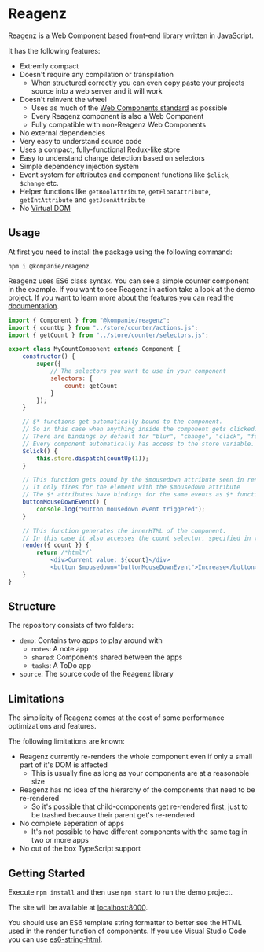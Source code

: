 # Reagenz

Reagenz is a Web Component based front-end library written in JavaScript.

It has the following features:

* Extremly compact
* Doesn't require any compilation or transpilation
    * When structured correctly you can even copy paste your projects source into a web server and it will work
* Doesn't reinvent the wheel
    * Uses as much of the [Web Components standard](https://developer.mozilla.org/en-US/docs/Web/Web_Components) as possible
    * Every Reagenz component is also a Web Component
    * Fully compatible with non-Reagenz Web Components
* No external dependencies
* Very easy to understand source code
* Uses a compact, fully-functional Redux-like store
* Easy to understand change detection based on selectors
* Simple dependency injection system
* Event system for attributes and component functions like `$click`, `$change` etc.
* Helper functions like `getBoolAttribute`, `getFloatAttribute`, `getIntAttribute` and `getJsonAttribute`
* No [Virtual DOM](https://en.wikipedia.org/wiki/Virtual_DOM)

## Usage
At first you need to install the package using the following command:
```
npm i @kompanie/reagenz
```

Reagenz uses ES6 class syntax.
You can see a simple counter component in the example.
If you want to see Reagenz in action take a look at the demo project.
If you want to learn more about the features you can read the [documentation](DOCUMENTATION.md).

```js
import { Component } from "@kompanie/reagenz";
import { countUp } from "../store/counter/actions.js";
import { getCount } from "../store/counter/selectors.js";

export class MyCountComponent extends Component {
    constructor() {
        super({
            // The selectors you want to use in your component
            selectors: {
                count: getCount
            }
        });
    }

    // $* functions get automatically bound to the component.
    // So in this case when anything inside the component gets clicked.
    // There are bindings by default for "blur", "change", "click", "focus", "input", "keydown", "keyup", "mousedown", "mouseup"
    // Every component automatically has access to the store variable.
    $click() {
        this.store.dispatch(countUp(1));
    }

    // This function gets bound by the $mousedown attribute seen in render()
    // It only fires for the element with the $mousedown attribute
    // The $* attributes have bindings for the same events as $* functions
    buttonMouseDownEvent() {
        console.log("Button mousedown event triggered");
    }

    // This function generates the innerHTML of the component.
    // In this case it also accesses the count selector, specified in the constructor.
    render({ count }) {
        return /*html*/`
            <div>Current value: ${count}</div>
            <button $mousedown="buttonMouseDownEvent">Increase</button>`;
    }
}
```

## Structure
The repository consists of two folders:
* `demo`: Contains two apps to play around with
    * `notes`: A note app
    * `shared`: Components shared between the apps
    * `tasks`: A ToDo app
* `source`: The source code of the Reagenz library

## Limitations
The simplicity of Reagenz comes at the cost of some performance optimizations and features.

The following limitations are known:
* Reagenz currently re-renders the whole component even if only a small part of it's DOM is affected
    * This is usually fine as long as your components are at a reasonable size
* Reagenz has no idea of the hierarchy of the components that need to be re-rendered
    * So it's possible that child-components get re-rendered first, just to be trashed because their parent get's re-rendered
* No complete seperation of apps
    * It's not possible to have different components with the same tag in two or more apps 
* No out of the box TypeScript support

## Getting Started
Execute `npm install` and then use `npm start` to run the demo project.

The site will be available at [localhost:8000](http://localhost:8000).

You should use an ES6 template string formatter to better see the HTML used in the render function of components.
If you use Visual Studio Code you can use [es6-string-html](https://marketplace.visualstudio.com/items?itemName=Tobermory.es6-string-html).